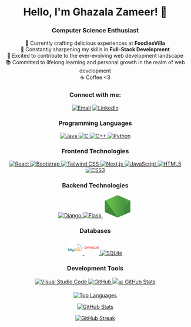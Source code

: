 <h1 align="center">Hello, I'm Ghazala Zameer! 👋</h1>
<h3 align="center">Computer Science Enthusiast</h3>

<p align="center">
  🔭 Currently crafting delicious experiences at <strong>FoodiesVilla</strong><br/>
  🌱 Constantly sharpening my skills in <strong>Full-Stack Development</strong><br/>
  🚀 Excited to contribute to the ever-evolving web development landscape<br/>
  📚 Committed to lifelong learning and personal growth in the realm of web development<br/>
  ☕️ Coffee <3 
</p>


<h3 align="center">Connect with me:</h3>
<p align="center">
 <a href="mailto:zameerghazala20@gmail.com"><img src="https://img.shields.io/badge/-Email-ff5722?style=for-the-badge&logo=gmail&logoColor=white" alt="Email"></a>
<a href="https://www.linkedin.com/in/ghazala-zameer-055bb2246"><img src="https://img.shields.io/badge/-LinkedIn-0077b5?style=for-the-badge&logo=linkedin&logoColor=white" alt="LinkedIn"></a>
</p>

<h3 align="center">Programming Languages</h3>

<div align="center">
  <a href="https://www.java.com" target="_blank" rel="noreferrer">
    <img src="https://img.shields.io/badge/Java%20-%232370ED.svg?style=for-the-badge&logo=java&logoColor=white" alt="Java" width="80" height="60"/>
  </a>
  <a href="https://www.cprogramming.com/" target="_blank" rel="noreferrer">
    <img src="https://img.shields.io/badge/C%20-%2300599C.svg?style=for-the-badge&logo=c&logoColor=white" alt="C" width="80" height="60"/>
  </a>
  <a href="https://www.w3schools.com/cpp/" target="_blank" rel="noreferrer">
    <img src="https://img.shields.io/badge/C++%20-%2300599C.svg?style=for-the-badge&logo=c%2B%2B&logoColor=white" alt="C++" width="80" height="60"/>
  </a>
  <a href="https://www.python.org" target="_blank" rel="noreferrer">
    <img src="https://img.shields.io/badge/Python%20-%2314354C.svg?style=for-the-badge&logo=python&logoColor=white" alt="Python" width="80" height="60"/>
  </a>
</div>


<h3 align="center">Frontend Technologies</h3>

<div align="center">
  <a href="https://reactjs.org/" target="_blank" rel="noreferrer">
    <img src="https://img.shields.io/badge/React%20-%2320232a.svg?style=for-the-badge&logo=react&logoColor=%2361DAFB" alt="React" width="80" height="60"/>
  </a>
  <a href="https://getbootstrap.com/" target="_blank" rel="noreferrer">
    <img src="https://img.shields.io/badge/Bootstrap%20-%23563D7C.svg?style=for-the-badge&logo=bootstrap&logoColor=white" alt="Bootstrap" width="80" height="60"/>
  </a>
  <a href="https://tailwindcss.com/" target="_blank" rel="noreferrer">
    <img src="https://img.shields.io/badge/Tailwind_CSS%20-%231a202c.svg?style=for-the-badge&logo=tailwind-css&logoColor=blue" alt="Tailwind CSS" width="80" height="60"/>
  </a>
  <a href="https://nextjs.org/" target="_blank" rel="noreferrer">
    <img src="https://img.shields.io/badge/Next.js%20-%23000000.svg?style=for-the-badge&logo=next.js&logoColor=white" alt="Next.js" width="80" height="60"/>
  </a>
  <a href="https://developer.mozilla.org/en-US/docs/Web/JavaScript" target="_blank" rel="noreferrer">
    <img src="https://img.shields.io/badge/JavaScript%20-%23F7DF1E.svg?style=for-the-badge&logo=javascript&logoColor=black" alt="JavaScript" width="80" height="60"/>
  </a>
  <a href="https://www.w3.org/html/" target="_blank" rel="noreferrer">
    <img src="https://img.shields.io/badge/HTML5%20-%23E34F26.svg?style=for-the-badge&logo=html5&logoColor=white" alt="HTML5" width="80" height="60"/>
  </a>
  <a href="https://www.w3schools.com/css/" target="_blank" rel="noreferrer">
    <img src="https://img.shields.io/badge/CSS3%20-%231572B6.svg?style=for-the-badge&logo=css3&logoColor=white" alt="CSS3" width="80" height="60"/>
  </a>
</div>

<h3 align="center">Backend Technologies</h3>

<div align="center">
  <a href="https://www.djangoproject.com/" target="_blank" rel="noreferrer">
    <img src="https://cdn.worldvectorlogo.com/logos/django.svg" alt="Django" width="80" height="60"/>
  </a>
  <a href="https://flask.palletsprojects.com/" target="_blank" rel="noreferrer">
    <img src="https://www.vectorlogo.zone/logos/pocoo_flask/pocoo_flask-icon.svg" alt="Flask" width="80" height="60"/>
  </a>
  <a href="https://nodejs.org/" target="_blank" rel="noreferrer">
    <img src="https://raw.githubusercontent.com/devicons/devicon/master/icons/nodejs/nodejs-original.svg" alt="Node.js" width="80" height="60"/>
  </a>
</div>

<h3 align="center">Databases</h3>

<div align="center">
  <a href="https://www.mysql.com/" target="_blank" rel="noreferrer">
    <img src="https://raw.githubusercontent.com/devicons/devicon/master/icons/mysql/mysql-original-wordmark.svg" alt="MySQL" width="40" height="40"/>
  </a>
  <a href="https://www.oracle.com/" target="_blank" rel="noreferrer">
    <img src="https://raw.githubusercontent.com/devicons/devicon/master/icons/oracle/oracle-original.svg" alt="Oracle" width="40" height="40"/>
  </a>
  <a href="https://www.sqlite.org/" target="_blank" rel="noreferrer">
    <img src="https://www.sqlite.org/images/sqlite370_banner.gif" alt="SQLite" width="40" height="40"/>
  </a>
</div>

<h3 align="center">Development Tools</h3>

<div align="center">
  <a href="https://code.visualstudio.com/" target="_blank" rel="noreferrer">
    <img src="https://img.shields.io/badge/Visual_Studio_Code-007ACC?style=for-the-badge&logo=visual-studio-code&logoColor=white" alt="Visual Studio Code" width="120" height="40"/>
  </a>
  <a href="https://github.com/" target="_blank" rel="noreferrer">
    <img src="https://img.shields.io/badge/GitHub-100000?style=for-the-badge&logo=github&logoColor=white" alt="GitHub" width="120" height="40"/>
  </a>
  <a href="https://git-scm.com/" target="_blank" rel="noreferrer">
    <img src="https://img.shields.io/badge/Git-F05032?style=for-the-badge&logo=git&logoColor=

## 📊 GitHub Stats

<div align="center">
  <p><img src="https://github-readme-stats.vercel.app/api/top-langs?username=ghazalazameer&show_icons=true&locale=en&layout=compact" alt="Top Languages" /></p>

  <p><img src="https://github-readme-stats.vercel.app/api?username=ghazalazameer&show_icons=true&locale=en" alt="GitHub Stats" /></p>

  <p><img src="https://github-readme-streak-stats.herokuapp.com/?user=ghazalazameer" alt="GitHub Streak" /></p>
</div>
